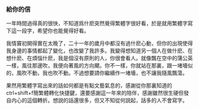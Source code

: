 ### 給你的信

一年時間過得真的很快，不知道爲什麽突然覺得繁體字很好看，於是就用繁體字寫下這一段字，希望你也能覺得好看。

我情竇初開得實在太晚了，二十一年的歲月中都沒有過什麽心動，但你的出現使得我身邊的事情都起了變化，也改變了我許多。我變得想知道另一個人在做什麽、在想什麽、在煩惱什麽，我是個沒有原則的人，你很會看人。就像飄在空中的蒲公英一樣，風往那邊吹，我便向著風的方向飃。你不一樣，你就站在那裏，跟一堵墻似的，風吹不動，我也吹不動。不過想要請你繼續作一堵墻，也不讓我隨風飄蕩。

果然用繁體字寫出來的話如何都是有點文藝氣息的，感謝從你那裏知道的ctrl+shift+f簡繁體轉化快捷鍵，還要感謝這一年來的陪伴，感謝雖然很生硬但發自内心的這個轉折。想説的話還很多，但又不知從何説起，話多的人不會寫字。
